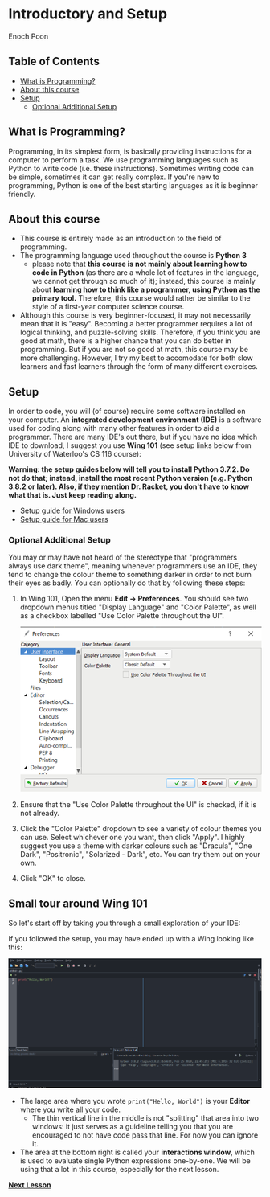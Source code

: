 # Introductory and Setup
Enoch Poon

## Table of Contents

  - [What is Programming?](#what-is-programming)
  - [About this course](#about-this-course)
  - [Setup](#setup)
    - [Optional Additional Setup](#optional-additional-setup)

## What is Programming?

Programming, in its simplest form, is basically providing instructions for a computer to perform a task. We use programming languages such as Python to write code (i.e. these instructions). Sometimes writing code can be simple, sometimes it can get really complex. If you're new to programming, Python is one of the best starting languages as it is beginner friendly.

## About this course 

- This course is entirely made as an introduction to the field of programming.
- The programming language used throughout the course is **Python 3**
  - please note that **this course is not mainly about learning how to code in Python** (as there are a whole lot of features in the language, we cannot get through so much of it); instead, this course is mainly about **learning how to think like a programmer, using Python as the primary tool.** Therefore, this course would rather be similar to the style of a first-year computer science course.
- Although this course is very beginner-focused, it may not necessarily mean that it is "easy". Becoming a better programmer requires a lot of logical thinking, and puzzle-solving skills. Therefore, if you think you are good at math, there is a higher chance that you can do better in programming. But if you are not so good at math, this course may be more challenging. However, I try my best to accomodate for both slow learners and fast learners through the form of many different exercises.

## Setup

In order to code, you will (of course) require some software installed on your computer. An **integrated development environment (IDE)** is a software used for coding along with many other features in order to aid a programmer. There are many IDE's out there, but if you have no idea which IDE to download, I suggest you use **Wing 101** (see setup links below from University of Waterloo's CS 116 course):

**Warning: the setup guides below will tell you to install Python 3.7.2. Do not do that; instead, install the most recent Python version (e.g. Python 3.8.2 or later). Also, if they mention Dr. Racket, you don't have to know what that is. Just keep reading along.**

- [Setup guide for Windows users](https://www.student.cs.uwaterloo.ca/~cs116/software_install/win_instr)
- [Setup guide for Mac users](https://www.student.cs.uwaterloo.ca/~cs116/software_install/mac_instr)

### Optional Additional Setup

You may or may have not heard of the stereotype that "programmers always use dark theme", meaning whenever programmers use an IDE, they tend to change the colour theme to something darker in order to not burn their eyes as badly. You can optionally do that by following these steps:
1. In Wing 101, Open the menu **Edit -> Preferences**. You should see two dropdown menus titled "Display Language" and "Color Palette", as well as a checkbox labelled "Use Color Palette throughout the UI".

    ![Preferences menu](preferences-setup.PNG)

2. Ensure that the "Use Color Palette throughout the UI" is checked, if it is not already.
3. Click the "Color Palette" dropdown to see a variety of colour themes you can use. Select whichever one you want, then click "Apply". I highly suggest you use a theme with darker colours such as "Dracula", "One Dark", "Positronic", "Solarized - Dark", etc. You can try them out on your own.
4. Click "OK" to close.

## Small tour around Wing 101

So let's start off by taking you through a small exploration of your IDE:

If you followed the setup, you may have ended up with a Wing looking like this:

![Initial layout](init.PNG)

- The large area where you wrote `print("Hello, World")` is your **Editor** where you write all your code.
  - The thin vertical line in the middle is not "splitting" that area into two windows: it just serves as a guideline telling you that you are encouraged to not have code pass that line. For now you can ignore it.
- The area at the bottom right is called your **interactions window**, which is used to evaluate single Python expressions one-by-one. We will be using that a lot in this course, especially for the next lesson.


[**Next Lesson**](../01_intro/README.md)
